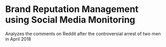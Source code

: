 # Brand Reputation Management using Social Media Monitoring
Analyzes the comments on Reddit after the controversial arrest of two men in April 2018
